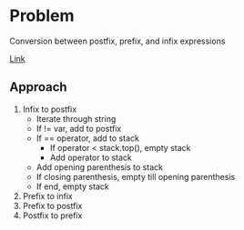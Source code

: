 
# Problem

Conversion between postfix, prefix, and infix expressions

[Link](https://www.geeksforgeeks.org/convert-infix-expression-to-postfix-expression/)

## Approach
1. Infix to postfix
    - Iterate through string
    - If != var, add to postfix
    - If == operator, add to stack
        - If operator < stack.top(), empty stack
        - Add operator to stack
    - Add opening parenthesis to stack
    - If closing parenthesis, empty till opening parenthesis
    - If end, empty stack
2. Prefix to infix
3. Prefix to postfix
4. Postfix to prefix